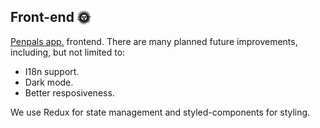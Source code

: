 ## Front-end 🌞

[Penpals app.](https://github.com/pedrowindisch/penpals) frontend. There are many planned future improvements, including, but not limited to:
- I18n support.
- Dark mode.
- Better resposiveness.

We use Redux for state management and styled-components for styling.  